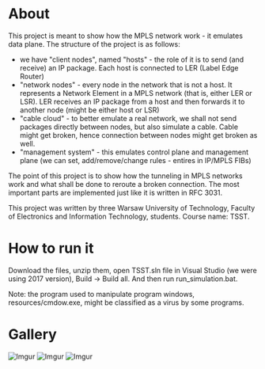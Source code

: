 # About

This project is meant to show how the MPLS network work - it emulates data plane. The structure of the project is as follows:
- we have "client nodes", named "hosts" - the role of it is to send (and receive) an IP package. Each host is connected to LER (Label Edge Router)
- "network nodes" - every node in the network that is not a host. It represents a Network Element in a MPLS network (that is, either LER or LSR). LER receives an IP package from a host and then forwards it to another node (might be either host or LSR)
- "cable cloud" - to better emulate a real network, we shall not send packages directly between nodes, but also simulate a cable. Cable might get broken, hence connection between nodes might get broken as well.
- "management system" - this emulates control plane and management plane (we can set, add/remove/change rules - entires in IP/MPLS FIBs)

The point of this project is to show how the tunneling in MPLS networks work and what shall be done to reroute a broken connection. The most important parts are implemented just like it is written in RFC 3031.

This project was written by three Warsaw University of Technology, Faculty of Electronics and Information Technology, students. Course name: TSST. 

# How to run it

Download the files, unzip them, open TSST.sln file in Visual Studio (we were using 2017 version), Build -> Build all.
And then run run_simulation.bat. 

Note: the program used to manipulate program windows, resources/cmdow.exe, might be classified as a virus by some programs.

# Gallery

![Imgur](https://i.imgur.com/fBjXOC8.png)
![Imgur](https://i.imgur.com/6iZvah4.png)
![Imgur](https://i.imgur.com/5aLEMMR.png)
